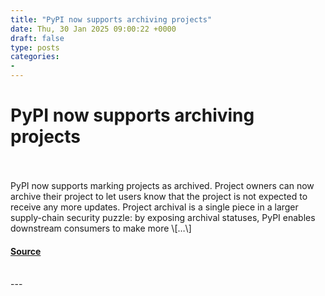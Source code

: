 ```yaml
---
title: "PyPI now supports archiving projects"
date: Thu, 30 Jan 2025 09:00:22 +0000
draft: false
type: posts
categories: 
- 
---
```

# PyPI now supports archiving projects

<br/>

<br/>
PyPI now supports marking projects as archived. Project owners can now archive their project to let users know that the project is not expected to receive any more updates. Project archival is a single piece in a larger supply-chain security puzzle: by exposing archival statuses, PyPI enables downstream consumers to make more \[…\]

#### [Source](https://blog.trailofbits.com/2025/01/30/pypi-now-supports-archiving-projects/)

<br/>
---
